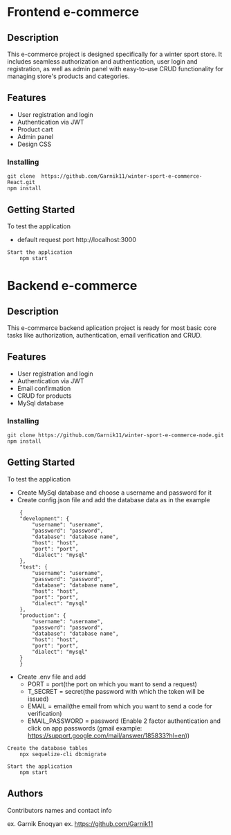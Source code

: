 # Frontend e-commerce

## Description

This e-commerce project is designed specifically for a winter sport store. It includes seamless authorization and authentication, user login and registration, as well as  admin panel with easy-to-use CRUD functionality for managing store's products and categories.


## Features

* User registration and login
* Authentication via JWT
* Product cart
* Admin panel
* Design CSS


### Installing

```
git clone  https://github.com/Garnik11/winter-sport-e-commerce-React.git
npm install
```

## Getting Started

To test the application

* default request port http://localhost:3000

```
Start the application
    npm start
```
# Backend e-commerce

## Description

This e-commerce backend aplication project is ready for most basic core tasks like authorization, authentication, email verification and CRUD.

## Features

* User registration and login
* Authentication via JWT
* Email confirmation
* CRUD for products
* MySql database


### Installing

```
git clone https://github.com/Garnik11/winter-sport-e-commerce-node.git
npm install
```

## Getting Started

To test the application

* Create MySql database and choose a username and password for it
* Create config.json file and add the database data as in the example
```
    {
    "development": {
        "username": "username",
        "password": "password",
        "database": "database name",
        "host": "host",
        "port": "port",
        "dialect": "mysql"
    },
    "test": {
        "username": "username",
        "password": "password",
        "database": "database name",
        "host": "host",
        "port": "port",
        "dialect": "mysql"
    },
    "production": {
        "username": "username",
        "password": "password",
        "database": "database name",
        "host": "host",
        "port": "port",
        "dialect": "mysql"
    }
    }
```

* Create .env file and add 
    * PORT = port(the port on which you want to send a request)
    * T_SECRET = secret(the password with which the token will be issued)
    * EMAIL = email(the email from which you want to send a code for verification)
    * EMAIL_PASSWORD = password (Enable 2 factor authentication and click on app passwords (gmail example: https://support.google.com/mail/answer/185833?hl=en))

```
Create the database tables
    npx sequelize-cli db:migrate

Start the application
    npm start
```

## Authors

Contributors names and contact info

ex. Garnik Enoqyan
ex. https://github.com/Garnik11